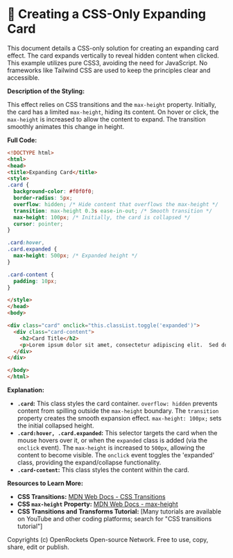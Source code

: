 # 🐞 Creating a CSS-Only Expanding Card


This document details a CSS-only solution for creating an expanding card effect.  The card expands vertically to reveal hidden content when clicked. This example utilizes pure CSS3, avoiding the need for JavaScript.  No frameworks like Tailwind CSS are used to keep the principles clear and accessible.

**Description of the Styling:**

This effect relies on CSS transitions and the `max-height` property. Initially, the card has a limited `max-height`, hiding its content. On hover or click, the `max-height` is increased to allow the content to expand. The transition smoothly animates this change in height.

**Full Code:**

```html
<!DOCTYPE html>
<html>
<head>
<title>Expanding Card</title>
<style>
.card {
  background-color: #f0f0f0;
  border-radius: 5px;
  overflow: hidden; /* Hide content that overflows the max-height */
  transition: max-height 0.3s ease-in-out; /* Smooth transition */
  max-height: 100px; /* Initially, the card is collapsed */
  cursor: pointer;
}

.card:hover,
.card.expanded {
  max-height: 500px; /* Expanded height */
}

.card-content {
  padding: 10px;
}

</style>
</head>
<body>

<div class="card" onclick="this.classList.toggle('expanded')">
  <div class="card-content">
    <h2>Card Title</h2>
    <p>Lorem ipsum dolor sit amet, consectetur adipiscing elit.  Sed do eiusmod tempor incididunt ut labore et dolore magna aliqua. Ut enim ad minim veniam, quis nostrud exercitation ullamco laboris nisi ut aliquip ex ea commodo consequat.</p>
  </div>
</div>

</body>
</html>
```

**Explanation:**

* **`.card`:** This class styles the card container.  `overflow: hidden` prevents content from spilling outside the `max-height` boundary. The `transition` property creates the smooth expansion effect. `max-height: 100px;` sets the initial collapsed height.
* **`.card:hover, .card.expanded`:**  This selector targets the card when the mouse hovers over it, or when the `expanded` class is added (via the `onclick` event). The `max-height` is increased to `500px`, allowing the content to become visible.  The `onclick` event toggles the 'expanded' class, providing the expand/collapse functionality.
* **`.card-content`:** This class styles the content within the card.

**Resources to Learn More:**

* **CSS Transitions:**  [MDN Web Docs - CSS Transitions](https://developer.mozilla.org/en-US/docs/Web/CSS/CSS_Transitions/Using_CSS_transitions)
* **CSS `max-height` Property:** [MDN Web Docs - max-height](https://developer.mozilla.org/en-US/docs/Web/CSS/max-height)
* **CSS Transitions and Transforms Tutorial:** [Many tutorials are available on YouTube and other coding platforms; search for "CSS transitions tutorial"]

Copyrights (c) OpenRockets Open-source Network. Free to use, copy, share, edit or publish.


